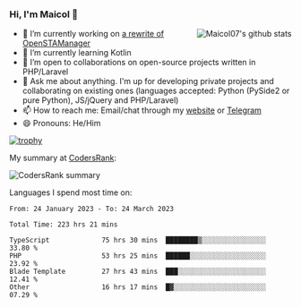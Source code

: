 ### Hi, I'm Maicol 👋
<img align="right" src="https://github-readme-stats.vercel.app/api?username=maicol07&count_private=true&count_private=true&show_icons=true" alt="Maicol07's github stats">

- 🔭 I’m currently working on [a rewrite of OpenSTAManager](https://github.com/Dasc3er/openstamanager/tree/rewrite)
- 🌱 I’m currently learning Kotlin
- 👯 I’m open to collaborations on open-source projects written in PHP/Laravel
- 💬 Ask me about anything. I'm up for developing private projects and collaborating on existing ones (languages accepted: Python (PySide2 or pure Python), JS/jQuery and PHP/Laravel)
- 📫 How to reach me: Email/chat through my [website](https://maicol07.it) or [Telegram](https://telegram.me/maicol07)
- 😄 Pronouns: He/Him

[![trophy](https://github-profile-trophy.vercel.app/?username=maicol07)](https://github.com/ryo-ma/github-profile-trophy)

My summary at [CodersRank](https://codersrank.io):

![CodersRank summary](https://cr-ss-service.azurewebsites.net/api/ScreenShot?widget=summary&username=maicol07&badges=3&show-avatar=true&style=--header-bg-color:%23000;--border-radius:16px)

Languages I spend most time on:
<!--START_SECTION:waka-->

```text
From: 24 January 2023 - To: 24 March 2023

Total Time: 223 hrs 21 mins

TypeScript             75 hrs 30 mins  ████████▒░░░░░░░░░░░░░░░░   33.80 %
PHP                    53 hrs 25 mins  ██████░░░░░░░░░░░░░░░░░░░   23.92 %
Blade Template         27 hrs 43 mins  ███░░░░░░░░░░░░░░░░░░░░░░   12.41 %
Other                  16 hrs 17 mins  █▓░░░░░░░░░░░░░░░░░░░░░░░   07.29 %
```

<!--END_SECTION:waka-->
